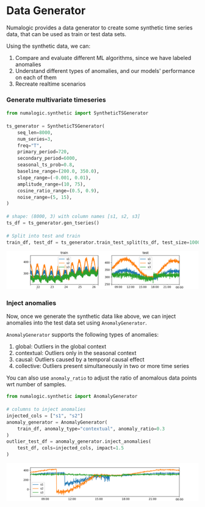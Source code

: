 # Data Generator

Numalogic provides a data generator to create some synthetic time series data, that can be used as train or test data sets.

Using the synthetic data, we can:

1. Compare and evaluate different ML algorithms, since we have labeled anomalies
2. Understand different types of anomalies, and our models' performance on each of them
3. Recreate realtime scenarios

### Generate multivariate timeseries

```python
from numalogic.synthetic import SyntheticTSGenerator

ts_generator = SyntheticTSGenerator(
    seq_len=8000,
    num_series=3,
    freq="T",
    primary_period=720,
    secondary_period=6000,
    seasonal_ts_prob=0.8,
    baseline_range=(200.0, 350.0),
    slope_range=(-0.001, 0.01),
    amplitude_range=(10, 75),
    cosine_ratio_range=(0.5, 0.9),
    noise_range=(5, 15),
)

# shape: (8000, 3) with column names [s1, s2, s3]
ts_df = ts_generator.gen_tseries()

# Split into test and train
train_df, test_df = ts_generator.train_test_split(ts_df, test_size=1000)
```
![Train and Test sets](./assets/train_test.png)

### Inject anomalies

Now, once we generate the synthetic data like above, we can inject anomalies into the test data set using `AnomalyGenerator`.

`AnomalyGenerator` supports the following types of anomalies:

1. global: Outliers in the global context
2. contextual: Outliers only in the seasonal context
3. causal: Outliers caused by a temporal causal effect
4. collective: Outliers present simultaneously in two or more time series

You can also use `anomaly_ratio` to adjust the ratio of anomalous data points  wrt number of samples.

```python
from numalogic.synthetic import AnomalyGenerator

# columns to inject anomalies
injected_cols = ["s1", "s2"]
anomaly_generator = AnomalyGenerator(
    train_df, anomaly_type="contextual", anomaly_ratio=0.3
)
outlier_test_df = anomaly_generator.inject_anomalies(
    test_df, cols=injected_cols, impact=1.5
)
```

![Outliers](./assets/outliers.png)

